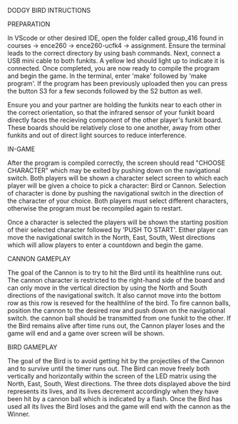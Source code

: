 DODGY BIRD INTRUCTIONS


PREPARATION 

In VScode or other desired IDE, open the folder called group_416 found in courses -> ence260 -> ence260-ucfk4 -> assignment. Ensure the terminal leads to the correct directory by using bash commands. Next, connect a USB mini cable to both funkits. A yellow led should light up to indicate it is connected. Once completed, you are now ready to compile the program and begin the game. In the terminal, enter 'make' followed by 'make program'. If the program has been previously uploaded then you can press the button S3 for a few seconds followed by the S2 button as well.

Ensure you and your partner are holding the funkits near to each other in the correct orientation, so that the infrared sensor of your funkit board directly faces the recieving component of the other player's funkit board. These boards should be relatively close to one another, away from other funkits and out of direct light sources to reduce interference.


IN-GAME

After the program is compiled correctly, the screen should read "CHOOSE CHARACTER" which may be exited by pushing down on the navigational switch. Both players will be shown a character select screen to which each player will be given a choice to pick a character: Bird or Cannon. Selection of character is done by pushing the navigational switch in the direction of the character of your choice. Both players must select different characters, otherwise the program must be recompiled again to restart. 

Once a character is selected the players will be shown the starting position of their selected character followed by 'PUSH TO START'. Either player can move the navigational switch in the North, East, South, West directions which will allow players to enter a countdown and begin the game. 


CANNON GAMEPLAY

The goal of the Cannon is to try to hit the Bird until its healthline runs out. The cannon character is restricted to the right-hand side of the board and can only move in the vertical direction by using the North and South directions of the navigational switch. It also cannot move into the bottom row as this row is reseved for the healthline of the bird. To fire cannon balls, position the cannon to the desired row and push down on the navigational switch. the cannon ball should be transmitted from one funkit to the other. If the Bird remains alive after time runs out, the Cannon player loses and the game will end and a game over screen will be shown.


BIRD GAMEPLAY

The goal of the Bird is to avoid getting hit by the projectiles of the Cannon and to survive until the timer runs out. The Bird can move freely both vertically and horizontally within the screen of the LED matrix using the North, East, South, West directions. The three dots displayed above the bird represents its lives, and its lives decrement accordingly when they have been hit by a cannon ball which is indicated by a flash. Once the Bird has used all its lives the Bird loses and the game will end with the cannon as the Winner. 




